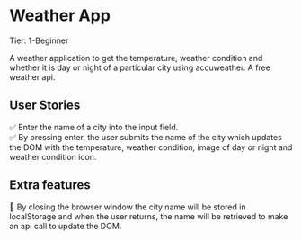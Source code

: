 # <b> Weather App </b>

Tier: 1-Beginner

A weather application to get the temperature, weather condition and whether it is day or night of a particular city using accuweather. A free weather api.

## User Stories

 ✅ Enter the name of a city into the input field. <br>
 ✅ By pressing enter, the user submits the name of the city which updates the DOM with the temperature, weather condition, image of day or night and weather condition icon. <br>

## Extra features

 🔳 By closing the browser window the city name will be stored in localStorage and when the user returns, the name will be retrieved to make an api call to update the DOM.
